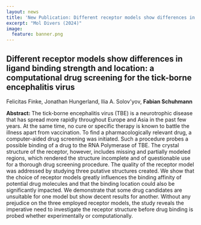 ```yaml
---
layout: news
title: 'New Publication: Different receptor models show differences in ligand binding strength and location: a computational drug screening for the tick-borne encephalitis virus'
excerpt: "Mol Divers (2024)" 
image:
  feature: banner.png
---
```


## Different receptor models show differences in ligand binding strength and location: a computational drug screening for the tick-borne encephalitis virus

Felicitas Finke, Jonathan Hungerland, Ilia A. Solov'yov, **Fabian Schuhmann**

<b>Abstract: </b>
The tick-borne encephalitis virus (TBE) is a neurotrophic disease that has spread more rapidly throughout Europe and Asia in the past few years. At the same time, no cure or specific therapy is known to battle the illness apart from vaccination. To find a pharmacologically relevant drug, a computer-aided drug screening was initiated. Such a procedure probes a possible binding of a drug to the RNA Polymerase of TBE. The crystal structure of the receptor, however, includes missing and partially modeled regions, which rendered the structure incomplete and of questionable use for a thorough drug screening procedure. The quality of the receptor model was addressed by studying three putative structures created. We show that the choice of receptor models greatly influences the binding affinity of potential drug molecules and that the binding location could also be significantly impacted. We demonstrate that some drug candidates are unsuitable for one model but show decent results for another. Without any prejudice on the three employed receptor models, the study reveals the imperative need to investigate the receptor structure before drug binding is probed whether experimentally or computationally.


